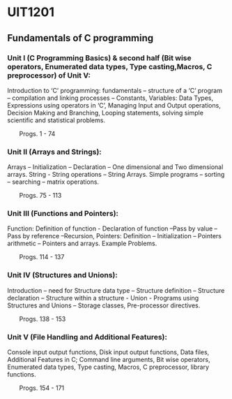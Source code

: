 # UIT1201
## Fundamentals of C programming
### Unit I (C Programming Basics) & second half (Bit wise operators, Enumerated data types, Type casting,Macros, C preprocessor) of Unit V:
Introduction to ‘C’ programming: fundamentals – structure of a ‘C’ program – compilation
and linking processes – Constants, Variables: Data Types, Expressions using operators in ‘C’,
Managing Input and Output operations, Decision Making and Branching, Looping
statements, solving simple scientific and statistical problems.

&nbsp;&nbsp;&nbsp;&nbsp;&nbsp;&nbsp; Progs. 1 - 74 

### Unit II (Arrays and Strings):
Arrays – Initialization – Declaration – One dimensional and Two dimensional arrays. String -
String operations – String Arrays. Simple programs – sorting – searching – matrix operations.

&nbsp;&nbsp;&nbsp;&nbsp;&nbsp;&nbsp; Progs. 75 - 113 

### Unit III (Functions and Pointers):
Function: Definition of function - Declaration of function –Pass by value – Pass by reference
–Recursion, Pointers: Definition – Initialization – Pointers arithmetic – Pointers and arrays.
Example Problems.

&nbsp;&nbsp;&nbsp;&nbsp;&nbsp;&nbsp; Progs. 114 - 137 

### Unit IV (Structures and Unions):
Introduction – need for Structure data type – Structure definition – Structure declaration –
Structure within a structure - Union - Programs using Structures and Unions – Storage
classes, Pre-processor directives.

&nbsp;&nbsp;&nbsp;&nbsp;&nbsp;&nbsp; Progs. 138 - 153 

### Unit V (File Handling and Additional Features): 
Console input output functions, Disk input output functions, Data files, Additional Features
in C; Command line arguments, Bit wise operators, Enumerated data types, Type casting,
Macros, C preprocessor, library functions.

&nbsp;&nbsp;&nbsp;&nbsp;&nbsp;&nbsp; Progs. 154 - 171
